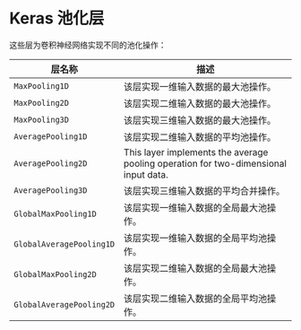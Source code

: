 # Keras 池化层

这些层为卷积神经网络实现不同的池化操作：

| **层名称** | **描述** |
| --- | --- |
| `MaxPooling1D` | 该层实现一维输入数据的最大池操作。 |
| `MaxPooling2D` | 该层实现二维输入数据的最大池操作。 |
| `MaxPooling3D` | 该层实现三维输入数据的最大池操作。 |
| `AveragePooling1D` | 该层实现二维输入数据的平均池操作。 |
| `AveragePooling2D` | This layer implements the average pooling operation for two-dimensional input data. |
| `AveragePooling3D` | 该层实现三维输入数据的平均合并操作。 |
| `GlobalMaxPooling1D` | 该层实现一维输入数据的全局最大池操作。 |
| `GlobalAveragePooling1D` | 该层实现一维输入数据的全局平均池操作。 |
| `GlobalMaxPooling2D` | 该层实现二维输入数据的全局最大池操作。 |
| `GlobalAveragePooling2D` | 该层实现二维输入数据的全局平均池操作。 |